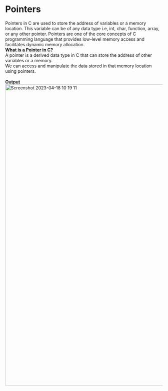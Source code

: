 # Pointers<br>
Pointers in C are used to store the address of variables or a memory location. This variable can be of any data type i.e, int, char, function, array, or any other pointer. Pointers are one of the core concepts of C programming language that provides low-level memory access and facilitates dynamic memory allocation.<br>
<b><ins>What is a Pointer in C?</b></ins><br>
A pointer is a derived data type in C that can store the address of other variables or a memory.<br> We can access and manipulate the data stored in that memory location using pointers.<br>
<br>
<b><ins>Output</b></ins><br>
<img width="960" alt="Screenshot 2023-04-18 10 19 11" src="https://user-images.githubusercontent.com/124968304/234463616-18442738-444f-4f75-a8fd-5deaf6585e09.png">

